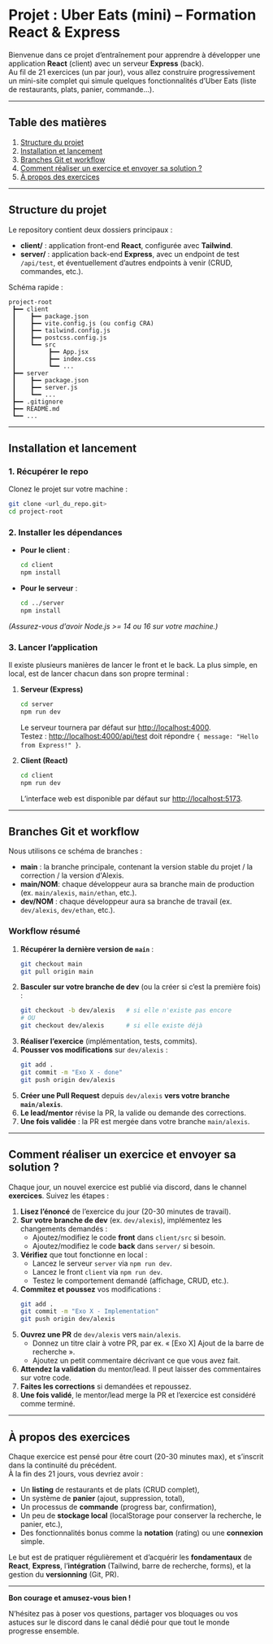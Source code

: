 # Projet : Uber Eats (mini) – Formation React & Express

Bienvenue dans ce projet d’entraînement pour apprendre à développer une application **React** (client) avec un serveur **Express** (back).  
Au fil de 21 exercices (un par jour), vous allez construire progressivement un mini-site complet qui simule quelques fonctionnalités d’Uber Eats (liste de restaurants, plats, panier, commande…).

---

## Table des matières

1. [Structure du projet](#structure-du-projet)  
2. [Installation et lancement](#installation-et-lancement)  
3. [Branches Git et workflow](#branches-git-et-workflow)  
4. [Comment réaliser un exercice et envoyer sa solution ?](#comment-réaliser-un-exercice-et-envoyer-sa-solution)  
5. [À propos des exercices](#à-propos-des-exercices)  

---

## Structure du projet

Le repository contient deux dossiers principaux :

- **client/** : application front-end **React**, configurée avec **Tailwind**.  
- **server/** : application back-end **Express**, avec un endpoint de test `/api/test`, et éventuellement d’autres endpoints à venir (CRUD, commandes, etc.).

Schéma rapide :

```
project-root
 ┣━━ client
 ┃    ┣━━ package.json
 ┃    ┣━━ vite.config.js (ou config CRA)
 ┃    ┣━━ tailwind.config.js
 ┃    ┣━━ postcss.config.js
 ┃    ┗━━ src
 ┃         ┣━━ App.jsx
 ┃         ┣━━ index.css
 ┃         ┗━━ ...
 ┣━━ server
 ┃    ┣━━ package.json
 ┃    ┣━━ server.js
 ┃    ┗━━ ...
 ┣━━ .gitignore
 ┣━━ README.md
 ┗━━ ...
```

---

## Installation et lancement

### 1. Récupérer le repo
Clonez le projet sur votre machine :

```bash
git clone <url_du_repo.git>
cd project-root
```

### 2. Installer les dépendances

- **Pour le client** :
  ```bash
  cd client
  npm install
  ```
- **Pour le serveur** :
  ```bash
  cd ../server
  npm install
  ```
*(Assurez-vous d’avoir Node.js >= 14 ou 16 sur votre machine.)*

### 3. Lancer l’application

Il existe plusieurs manières de lancer le front et le back. La plus simple, en local, est de lancer chacun dans son propre terminal :

1. **Serveur (Express)**  
   ```bash
   cd server
   npm run dev
   ```
   Le serveur tournera par défaut sur [http://localhost:4000](http://localhost:4000).  
   Testez : [http://localhost:4000/api/test](http://localhost:4000/api/test) doit répondre `{ message: "Hello from Express!" }`.

2. **Client (React)**  
   ```bash
   cd client
   npm run dev
   ```
   L’interface web est disponible par défaut sur [http://localhost:5173](http://localhost:5173).

---

## Branches Git et workflow

Nous utilisons ce schéma de branches :

- **main** : la branche principale, contenant la version stable du projet / la correction / la version d'Alexis.
- **main/NOM**: chaque développeur aura sa branche main de production (ex. `main/alexis`, `main/ethan`, etc.).
- **dev/NOM** : chaque développeur aura sa branche de travail (ex. `dev/alexis`, `dev/ethan`, etc.).

### Workflow résumé

1. **Récupérer la dernière version de `main`** :
   ```bash
   git checkout main
   git pull origin main
   ```
2. **Basculer sur votre branche de dev** (ou la créer si c’est la première fois) :
   ```bash
   git checkout -b dev/alexis   # si elle n'existe pas encore
   # OU
   git checkout dev/alexis      # si elle existe déjà
   ```
3. **Réaliser l’exercice** (implémentation, tests, commits).
4. **Pousser vos modifications** sur `dev/alexis` :
   ```bash
   git add .
   git commit -m "Exo X - done"
   git push origin dev/alexis
   ```
5. **Créer une Pull Request** depuis `dev/alexis` **vers votre branche `main/alexis`**.  
6. **Le lead/mentor** révise la PR, la valide ou demande des corrections.  
7. **Une fois validée** : la PR est mergée dans votre branche `main/alexis`.  

---

## Comment réaliser un exercice et envoyer sa solution ?

Chaque jour, un nouvel exercice est publié via discord, dans le channel **exercices**. Suivez les étapes :

1. **Lisez l’énoncé** de l’exercice du jour (20-30 minutes de travail).  
2. **Sur votre branche de dev** (ex. `dev/alexis`), implémentez les changements demandés :
   - Ajoutez/modifiez le code **front** dans `client/src` si besoin.
   - Ajoutez/modifiez le code **back** dans `server/` si besoin.  
3. **Vérifiez** que tout fonctionne en local : 
   - Lancez le serveur `server` via `npm run dev`.  
   - Lancez le front `client` via `npm run dev`.  
   - Testez le comportement demandé (affichage, CRUD, etc.).  
4. **Commitez et poussez** vos modifications : 
   ```bash
   git add .
   git commit -m "Exo X - Implementation"
   git push origin dev/alexis
   ```
5. **Ouvrez une PR** de `dev/alexis` vers `main/alexis`.  
   - Donnez un titre clair à votre PR, par ex. « [Exo X] Ajout de la barre de recherche ».  
   - Ajoutez un petit commentaire décrivant ce que vous avez fait.  
6. **Attendez la validation** du mentor/lead. Il peut laisser des commentaires sur votre code.  
7. **Faites les corrections** si demandées et repoussez.  
8. **Une fois validé**, le mentor/lead merge la PR et l’exercice est considéré comme terminé.

---

## À propos des exercices

Chaque exercice est pensé pour être court (20-30 minutes max), et s’inscrit dans la continuité du précédent.  
À la fin des 21 jours, vous devriez avoir :

- Un **listing** de restaurants et de plats (CRUD complet),
- Un système de **panier** (ajout, suppression, total),
- Un processus de **commande** (progress bar, confirmation),
- Un peu de **stockage local** (localStorage pour conserver la recherche, le panier, etc.),
- Des fonctionnalités bonus comme la **notation** (rating) ou une **connexion** simple.

Le but est de pratiquer régulièrement et d’acquérir les **fondamentaux** de **React**, **Express**, l’**intégration** (Tailwind, barre de recherche, forms), et la gestion du **versionning** (Git, PR).

---

**Bon courage et amusez-vous bien !**  

N’hésitez pas à poser vos questions, partager vos bloquages ou vos astuces sur le discord dans le canal dédié pour que tout le monde progresse ensemble.